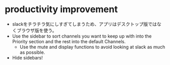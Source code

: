 # productivity improvement
- slackをチラチラ気にしすぎてしまうため、アプリはデスクトップ版ではなくブラウザ版を使う。
- Use the sidebar to sort channels you want to keep up with into the Priority section and the rest into the default Channels.
  - Use the mute and display functions to avoid looking at slack as much as possible.
- Hide sidebars!